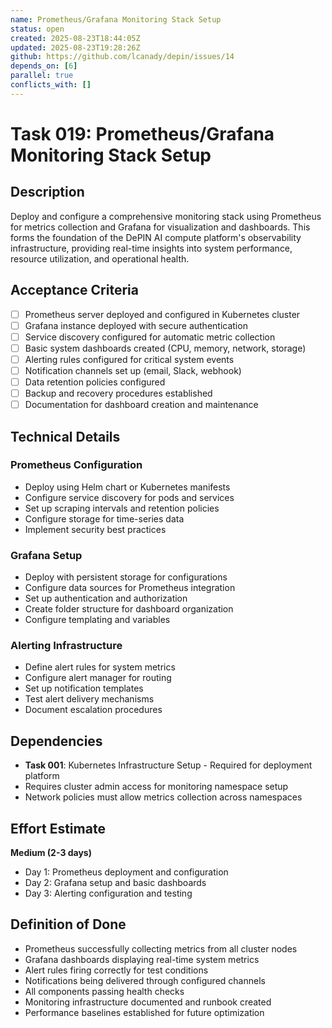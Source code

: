 ```yaml
---
name: Prometheus/Grafana Monitoring Stack Setup
status: open
created: 2025-08-23T18:44:05Z
updated: 2025-08-23T19:28:26Z
github: https://github.com/lcanady/depin/issues/14
depends_on: [6]
parallel: true
conflicts_with: []
---
```


# Task 019: Prometheus/Grafana Monitoring Stack Setup

## Description

Deploy and configure a comprehensive monitoring stack using Prometheus for metrics collection and Grafana for visualization and dashboards. This forms the foundation of the DePIN AI compute platform's observability infrastructure, providing real-time insights into system performance, resource utilization, and operational health.

## Acceptance Criteria

- [ ] Prometheus server deployed and configured in Kubernetes cluster
- [ ] Grafana instance deployed with secure authentication
- [ ] Service discovery configured for automatic metric collection
- [ ] Basic system dashboards created (CPU, memory, network, storage)
- [ ] Alerting rules configured for critical system events
- [ ] Notification channels set up (email, Slack, webhook)
- [ ] Data retention policies configured
- [ ] Backup and recovery procedures established
- [ ] Documentation for dashboard creation and maintenance

## Technical Details

### Prometheus Configuration
- Deploy using Helm chart or Kubernetes manifests
- Configure service discovery for pods and services
- Set up scraping intervals and retention policies
- Configure storage for time-series data
- Implement security best practices

### Grafana Setup
- Deploy with persistent storage for configurations
- Configure data sources for Prometheus integration
- Set up authentication and authorization
- Create folder structure for dashboard organization
- Configure templating and variables

### Alerting Infrastructure
- Define alert rules for system metrics
- Configure alert manager for routing
- Set up notification templates
- Test alert delivery mechanisms
- Document escalation procedures

## Dependencies

- **Task 001**: Kubernetes Infrastructure Setup - Required for deployment platform
- Requires cluster admin access for monitoring namespace setup
- Network policies must allow metrics collection across namespaces

## Effort Estimate

**Medium (2-3 days)**
- Day 1: Prometheus deployment and configuration
- Day 2: Grafana setup and basic dashboards
- Day 3: Alerting configuration and testing

## Definition of Done

- Prometheus successfully collecting metrics from all cluster nodes
- Grafana dashboards displaying real-time system metrics
- Alert rules firing correctly for test conditions
- Notifications being delivered through configured channels
- All components passing health checks
- Monitoring infrastructure documented and runbook created
- Performance baselines established for future optimization
